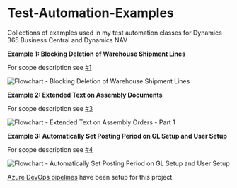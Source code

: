 # Test-Automation-Examples
Collections of examples used in my test automation classes for Dynamics 365 Business Central and Dynamics NAV

__Example 1: Blocking Deletion of Warehouse Shipment Lines__

For scope description see [#1](https://github.com/fluxxus-nl/Test-Automation-Examples/issues/1)

![Flowchart - Blocking Deletion of Warehouse Shipment Lines](https://github.com/fluxxus-nl/Test-Automation-Examples/blob/master/FlowCharts/Flowchart%20-%20Blocking%20Deletion%20of%20Warehouse%20Shipment%20Lines.jpg)

__Example 2: Extended Text on Assembly Documents__

For scope description see [#3](https://github.com/fluxxus-nl/Test-Automation-Examples/issues/3)

![Flowchart - Extended Text on Assembly Orders - Part 1](https://github.com/fluxxus-nl/Test-Automation-Examples/blob/master/FlowCharts/Flowchart%20-%20Extended%20Text%20on%20Assembly%20Documents%20-%20Part%201.jpg) 

__Example 3: Automatically Set Posting Period on GL Setup and User Setup__

For scope description see [#4](https://github.com/fluxxus-nl/Test-Automation-Examples/issues/4)

![Flowchart - Automatically Set Posting Period on GL Setup and User Setup](https://github.com/fluxxus-nl/Test-Automation-Examples/blob/master/FlowCharts/Flowchart%20-%20Automatically%20Set%20Posting%20Period%20on%20GL%20Setup%20and%20User%20Setup.jpg) 

[Azure DevOps pipelines](https://dev.azure.com/fluxxus-nl/Test-Automation-Examples) have been setup for this project.
